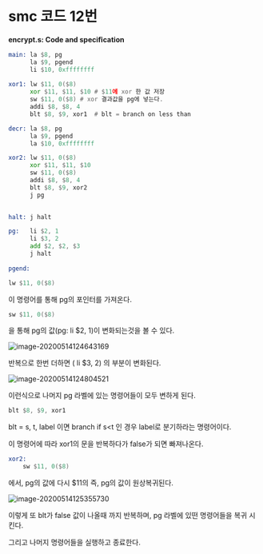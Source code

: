 # smc 코드 12번

 **encrypt.s: Code and speciﬁcation**

```asm
main: la $8, pg
      la $9, pgend
      li $10, 0xffffffff
      
xor1: lw $11, 0($8)
      xor $11, $11, $10 # $11에 xor 한 값 저장
      sw $11, 0($8) # xor 결과값을 pg에 넣는다.
      addi $8, $8, 4
      blt $8, $9, xor1	# blt = branch on less than

decr: la $8, pg
      la $9, pgend
      la $10, 0xffffffff

xor2: lw $11, 0($8)
      xor $11, $11, $10
      sw $11, 0($8)
      addi $8, $8, 4
      blt $8, $9, xor2
      j pg
      

halt: j halt

pg:   li $2, 1
      li $3, 2
      add $2, $2, $3
      j halt
      
pgend:
```



```asm
lw $11, 0($8)
```

이 명령어를 통해 pg의 포인터를 가져온다.

```asm
sw $11, 0($8)
```

을 통해  pg의 값(pg:   li $2, 1)이 변화되는것을 볼 수 있다.

![image-20200514124643169](C:\Users\SWlab\AppData\Roaming\Typora\typora-user-images\image-20200514124643169.png)

반복으로 한번 더하면 ( li $3, 2) 의 부분이 변화된다.

![image-20200514124804521](C:\Users\SWlab\AppData\Roaming\Typora\typora-user-images\image-20200514124804521.png)

이런식으로 나머지 pg 라벨에 있는 명령어들이  모두 변하게 된다.

 

```asm
blt $8, $9, xor1
```

blt = s, t, label 이면 branch if s<t 인 경우 label로 분기하라는 명령어이다.

이 명령어에 따라 xor1의 문을 반복하다가 false가 되면 빠져나온다.

```asm
xor2: 
	sw $11, 0($8)
```

에서, pg의 값에 다시 $11의  즉, pg의 값이 원상복귀된다.

![image-20200514125355730](C:\Users\SWlab\AppData\Roaming\Typora\typora-user-images\image-20200514125355730.png)

이렇게 또 blt가 false 값이 나올때 까지 반복하며, pg 라벨에 있떤 명령어들을 복귀 시킨다.

그리고 나머지 명령어들을 실행하고 종료한다.

